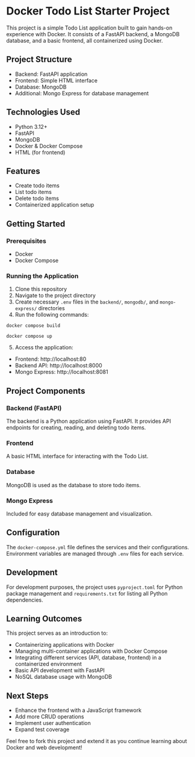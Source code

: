 # Docker Todo List Starter Project

This project is a simple Todo List application built to gain hands-on experience with Docker. It consists of a FastAPI backend, a MongoDB database, and a basic frontend, all containerized using Docker.

## Project Structure

- Backend: FastAPI application
- Frontend: Simple HTML interface
- Database: MongoDB
- Additional: Mongo Express for database management

## Technologies Used

- Python 3.12+
- FastAPI
- MongoDB
- Docker & Docker Compose
- HTML (for frontend)

## Features

- Create todo items
- List todo items
- Delete todo items
- Containerized application setup

## Getting Started

### Prerequisites

- Docker
- Docker Compose

### Running the Application

1. Clone this repository
2. Navigate to the project directory
3. Create necessary `.env` files in the `backend/`, `mongodb/`, and `mongo-express/` directories
4. Run the following commands:

`docker compose build`

`docker compose up`

5. Access the application:
- Frontend: http://localhost:80
- Backend API: http://localhost:8000
- Mongo Express: http://localhost:8081

## Project Components

### Backend (FastAPI)

The backend is a Python application using FastAPI. It provides API endpoints for creating, reading, and deleting todo items.

### Frontend

A basic HTML interface for interacting with the Todo List.

### Database

MongoDB is used as the database to store todo items.

### Mongo Express

Included for easy database management and visualization.

## Configuration

The `docker-compose.yml` file defines the services and their configurations. Environment variables are managed through `.env` files for each service.

## Development

For development purposes, the project uses `pyproject.toml` for Python package management and `requirements.txt` for listing all Python dependencies.

## Learning Outcomes

This project serves as an introduction to:
- Containerizing applications with Docker
- Managing multi-container applications with Docker Compose
- Integrating different services (API, database, frontend) in a containerized environment
- Basic API development with FastAPI
- NoSQL database usage with MongoDB

## Next Steps

- Enhance the frontend with a JavaScript framework
- Add more CRUD operations
- Implement user authentication
- Expand test coverage

Feel free to fork this project and extend it as you continue learning about Docker and web development!
